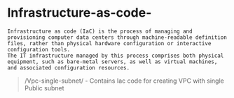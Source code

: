 # Infrastructure-as-code-

```
Infrastructure as code (IaC) is the process of managing and provisioning computer data centers through machine-readable definition files, rather than physical hardware configuration or interactive configuration tools. 
The IT infrastructure managed by this process comprises both physical equipment, such as bare-metal servers, as well as virtual machines, and associated configuration resources.
```
> /Vpc-single-subnet/  - Contains Iac code for creating VPC with single Public subnet
